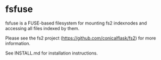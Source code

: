 fsfuse
======

fsfuse is a FUSE-based filesystem for mounting fs2 indexnodes and accessing all files indexed by them.

Please see the fs2 project (https://github.com/conicalflask/fs2) for more information.

See INSTALL.md for installation instructions.
